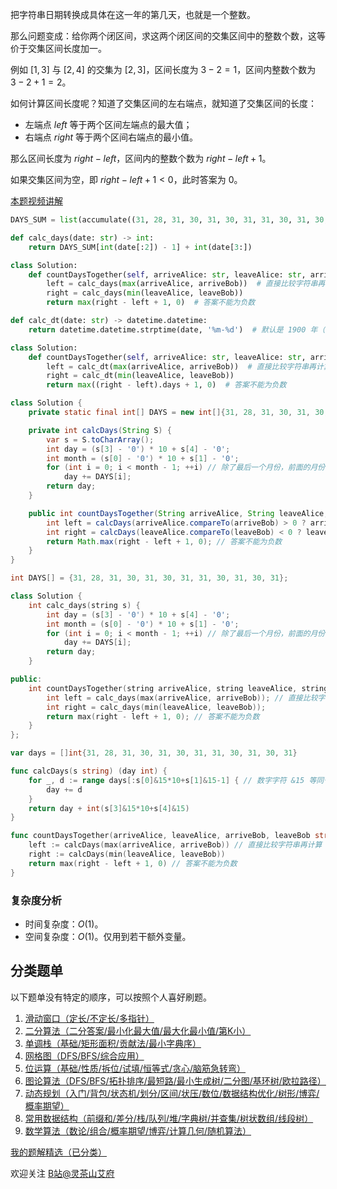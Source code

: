 把字符串日期转换成具体在这一年的第几天，也就是一个整数。

那么问题变成：给你两个闭区间，求这两个闭区间的交集区间中的整数个数，这等价于交集区间长度加一。

例如 $[1,3]$ 与 $[2,4]$ 的交集为 $[2,3]$，区间长度为 $3-2=1$，区间内整数个数为 $3-2+1=2$。

如何计算区间长度呢？知道了交集区间的左右端点，就知道了交集区间的长度：

- 左端点 $\textit{left}$ 等于两个区间左端点的最大值；
- 右端点 $\textit{right}$ 等于两个区间右端点的最小值。

那么区间长度为 $\textit{right}-\textit{left}$，区间内的整数个数为 $\textit{right}-\textit{left}+1$。

如果交集区间为空，即 $\textit{right}-\textit{left}+1<0$，此时答案为 $0$。

[本题视频讲解](https://www.bilibili.com/video/BV1MT411u7fW)

```py [sol1-Python3]
DAYS_SUM = list(accumulate((31, 28, 31, 30, 31, 30, 31, 31, 30, 31, 30, 31), initial=0))

def calc_days(date: str) -> int:
    return DAYS_SUM[int(date[:2]) - 1] + int(date[3:])

class Solution:
    def countDaysTogether(self, arriveAlice: str, leaveAlice: str, arriveBob: str, leaveBob: str) -> int:
        left = calc_days(max(arriveAlice, arriveBob))  # 直接比较字符串再计算
        right = calc_days(min(leaveAlice, leaveBob))
        return max(right - left + 1, 0)  # 答案不能为负数
```

```py [sol1-Python3 API]
def calc_dt(date: str) -> datetime.datetime:
    return datetime.datetime.strptime(date, '%m-%d')  # 默认是 1900 年（平年）

class Solution:
    def countDaysTogether(self, arriveAlice: str, leaveAlice: str, arriveBob: str, leaveBob: str) -> int:
        left = calc_dt(max(arriveAlice, arriveBob))  # 直接比较字符串再计算
        right = calc_dt(min(leaveAlice, leaveBob))
        return max((right - left).days + 1, 0)  # 答案不能为负数
```

```java [sol1-Java]
class Solution {
    private static final int[] DAYS = new int[]{31, 28, 31, 30, 31, 30, 31, 31, 30, 31, 30, 31};

    private int calcDays(String S) {
        var s = S.toCharArray();
        int day = (s[3] - '0') * 10 + s[4] - '0';
        int month = (s[0] - '0') * 10 + s[1] - '0';
        for (int i = 0; i < month - 1; ++i) // 除了最后一个月份，前面的月份直接累加
            day += DAYS[i];
        return day;
    }

    public int countDaysTogether(String arriveAlice, String leaveAlice, String arriveBob, String leaveBob) {
        int left = calcDays(arriveAlice.compareTo(arriveBob) > 0 ? arriveAlice : arriveBob); // 直接比较字符串再计算
        int right = calcDays(leaveAlice.compareTo(leaveBob) < 0 ? leaveAlice : leaveBob);
        return Math.max(right - left + 1, 0); // 答案不能为负数
    }
}
```

```cpp [sol1-C++]
int DAYS[] = {31, 28, 31, 30, 31, 30, 31, 31, 30, 31, 30, 31};

class Solution {
    int calc_days(string s) {
        int day = (s[3] - '0') * 10 + s[4] - '0';
        int month = (s[0] - '0') * 10 + s[1] - '0';
        for (int i = 0; i < month - 1; ++i) // 除了最后一个月份，前面的月份直接累加
            day += DAYS[i];
        return day;
    }

public:
    int countDaysTogether(string arriveAlice, string leaveAlice, string arriveBob, string leaveBob) {
        int left = calc_days(max(arriveAlice, arriveBob)); // 直接比较字符串再计算
        int right = calc_days(min(leaveAlice, leaveBob));
        return max(right - left + 1, 0); // 答案不能为负数
    }
};
```

```go [sol1-Go]
var days = []int{31, 28, 31, 30, 31, 30, 31, 31, 30, 31, 30, 31}

func calcDays(s string) (day int) {
	for _, d := range days[:s[0]&15*10+s[1]&15-1] { // 数字字符 &15 等同于 -'0'
		day += d
	}
	return day + int(s[3]&15*10+s[4]&15)
}

func countDaysTogether(arriveAlice, leaveAlice, arriveBob, leaveBob string) int {
	left := calcDays(max(arriveAlice, arriveBob)) // 直接比较字符串再计算
	right := calcDays(min(leaveAlice, leaveBob))
	return max(right - left + 1, 0) // 答案不能为负数
}
```

### 复杂度分析

- 时间复杂度：$O(1)$。
- 空间复杂度：$O(1)$。仅用到若干额外变量。

## 分类题单

以下题单没有特定的顺序，可以按照个人喜好刷题。

1. [滑动窗口（定长/不定长/多指针）](https://leetcode.cn/circle/discuss/0viNMK/)
2. [二分算法（二分答案/最小化最大值/最大化最小值/第K小）](https://leetcode.cn/circle/discuss/SqopEo/)
3. [单调栈（基础/矩形面积/贡献法/最小字典序）](https://leetcode.cn/circle/discuss/9oZFK9/)
4. [网格图（DFS/BFS/综合应用）](https://leetcode.cn/circle/discuss/YiXPXW/)
5. [位运算（基础/性质/拆位/试填/恒等式/贪心/脑筋急转弯）](https://leetcode.cn/circle/discuss/dHn9Vk/)
6. [图论算法（DFS/BFS/拓扑排序/最短路/最小生成树/二分图/基环树/欧拉路径）](https://leetcode.cn/circle/discuss/01LUak/)
7. [动态规划（入门/背包/状态机/划分/区间/状压/数位/数据结构优化/树形/博弈/概率期望）](https://leetcode.cn/circle/discuss/tXLS3i/)
8. [常用数据结构（前缀和/差分/栈/队列/堆/字典树/并查集/树状数组/线段树）](https://leetcode.cn/circle/discuss/mOr1u6/)
9. [数学算法（数论/组合/概率期望/博弈/计算几何/随机算法）](https://leetcode.cn/circle/discuss/IYT3ss/)

[我的题解精选（已分类）](https://github.com/EndlessCheng/codeforces-go/blob/master/leetcode/SOLUTIONS.md)

欢迎关注 [B站@灵茶山艾府](https://space.bilibili.com/206214)
